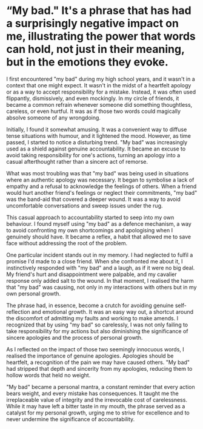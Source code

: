 # “My bad." It's a phrase that has had a surprisingly negative impact on me, illustrating the power that words can hold, not just in their meaning, but in the emotions they evoke.
I first encountered "my bad" during my high school years, and it wasn't in a context that one might expect. It wasn't in the midst of a heartfelt apology or as a way to accept responsibility for a mistake. Instead, it was often used flippantly, dismissively, and even mockingly. In my circle of friends, it became a common refrain whenever someone did something thoughtless, careless, or even hurtful. It was as if those two words could magically absolve someone of any wrongdoing.

Initially, I found it somewhat amusing. It was a convenient way to diffuse tense situations with humour, and it lightened the mood. However, as time passed, I started to notice a disturbing trend. "My bad" was increasingly used as a shield against genuine accountability. It became an excuse to avoid taking responsibility for one's actions, turning an apology into a casual afterthought rather than a sincere act of remorse.

What was most troubling was that "my bad" was being used in situations where an authentic apology was necessary. It began to symbolise a lack of empathy and a refusal to acknowledge the feelings of others. When a friend would hurt another friend's feelings or neglect their commitments, "my bad" was the band-aid that covered a deeper wound. It was a way to avoid uncomfortable conversations and sweep issues under the rug.

This casual approach to accountability started to seep into my own behaviour. I found myself using "my bad" as a defence mechanism, a way to avoid confronting my own shortcomings and apologising when I genuinely should have. It became a reflex, a habit that allowed me to save face without addressing the root of the problem.

One particular incident stands out in my memory. I had neglected to fulfil a promise I'd made to a close friend. When she confronted me about it, I instinctively responded with "my bad" and a laugh, as if it were no big deal. My friend's hurt and disappointment were palpable, and my cavalier response only added salt to the wound. In that moment, I realised the harm that "my bad" was causing, not only in my interactions with others but in my own personal growth.

The phrase had, in essence, become a crutch for avoiding genuine self-reflection and emotional growth. It was an easy way out, a shortcut around the discomfort of admitting my faults and working to make amends. I recognized that by using "my bad" so carelessly, I was not only failing to take responsibility for my actions but also diminishing the significance of sincere apologies and the process of personal growth.

As I reflected on the impact of those two seemingly innocuous words, I realised the importance of genuine apologies. Apologies should be heartfelt, a recognition of the pain we may have caused others. "My bad" had stripped that depth and sincerity from my apologies, reducing them to hollow words that held no weight.

"My bad" became a personal mantra, a constant reminder that every action bears weight, and every mistake has consequences. It taught me the irreplaceable value of integrity and the irrevocable cost of carelessness. While it may have left a bitter taste in my mouth, the phrase served as a catalyst for my personal growth, urging me to strive for excellence and to never undermine the significance of accountability.
